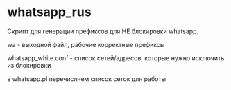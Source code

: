 # whatsapp_rus
Скрипт для генерации префиксов для НЕ блокировки whatsapp.

wa - выходной файл, рабочие корректные префиксы

whatsapp_white.conf - список сетей/адресов, которые нужно исключить из блокировки

в whatsapp.pl перечисляем список сеток для работы
